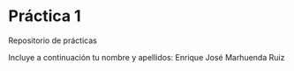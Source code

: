 # Práctica 1
Repositorio de prácticas

Incluye a continuación tu nombre y apellidos:
Enrique José Marhuenda Ruiz

